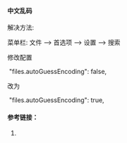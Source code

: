 

```

```



#### 中文乱码

解决方法:

 菜单栏:  文件 --> 首选项 --> 设置 --> 搜索

 修改配置

​        "files.autoGuessEncoding": false,

 改为

​        "files.autoGuessEncoding": true,



#### 参考链接：

1. [](https://www.gamedev.net/articles/programming/general-and-gameplay-programming/android-debugging-with-visual-studio-code-r4820/)